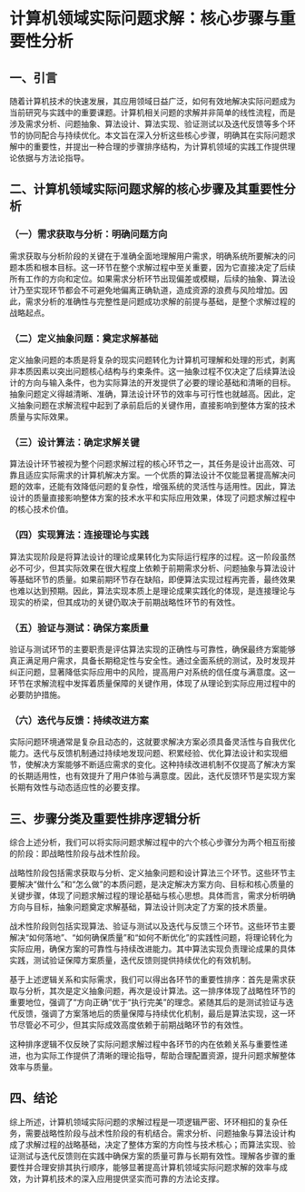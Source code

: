 # 计算机领域实际问题求解：核心步骤与重要性分析

## 一、引言

随着计算机技术的快速发展，其应用领域日益广泛，如何有效地解决实际问题成为当前研究与实践中的重要课题。计算机相关问题的求解并非简单的线性流程，而是涉及需求分析、问题抽象、算法设计、算法实现、验证测试以及迭代反馈等多个环节的协同配合与持续优化。本文旨在深入分析这些核心步骤，明确其在实际问题求解中的重要性，并提出一种合理的步骤排序结构，为计算机领域的实践工作提供理论依据与方法论指导。

## 二、计算机领域实际问题求解的核心步骤及其重要性分析

### （一）需求获取与分析：明确问题方向

需求获取与分析阶段的关键在于准确全面地理解用户需求，明确系统所要解决的问题本质和根本目标。这一环节在整个求解过程中至关重要，因为它直接决定了后续所有工作的方向和定位。如果需求分析环节出现偏差或模糊，后续的抽象、算法设计乃至实现环节都会不可避免地偏离正确轨道，造成资源的浪费与风险增加。因此，需求分析的准确性与完整性是问题成功求解的前提与基础，是整个求解过程的战略起点。

### （二）定义抽象问题：奠定求解基础

定义抽象问题的本质是将复杂的现实问题转化为计算机可理解和处理的形式，剥离非本质因素以突出问题核心结构与约束条件。这一抽象过程不仅决定了后续算法设计的方向与输入条件，也为实际算法的开发提供了必要的理论基础和清晰的目标。抽象问题定义得越清晰、准确，算法设计环节的效率与可行性也就越高。因此，定义抽象问题在求解流程中起到了承前启后的关键作用，直接影响到整体方案的技术质量与实际效果。

### （三）设计算法：确定求解关键

算法设计环节被视为整个问题求解过程的核心环节之一，其任务是设计出高效、可靠且适应实际需求的计算机解决方案。一个优质的算法设计不仅能显著提高解决问题的效率，还能有效降低问题的复杂性，增强系统的灵活性与适用性。因此，算法设计的质量直接影响整体方案的技术水平和实际应用效果，体现了问题求解过程中的核心技术价值。

### （四）实现算法：连接理论与实践

算法实现阶段是将算法设计的理论成果转化为实际运行程序的过程。这一阶段虽然必不可少，但其实际效果在很大程度上依赖于前期需求分析、问题抽象与算法设计等基础环节的质量。如果前期环节存在缺陷，即便算法实现过程再完善，最终效果也难以达到预期。因此，算法实现本质上是理论成果实践化的体现，是连接理论与现实的桥梁，但其成功的关键仍取决于前期战略性环节的有效性。

### （五）验证与测试：确保方案质量

验证与测试环节的主要职责是评估算法实现的正确性与可靠性，确保最终方案能够真正满足用户需求，具备长期稳定性与安全性。通过全面系统的测试，及时发现并纠正问题，显著降低实际应用中的风险，提高用户对系统的信任度与满意度。这一环节在求解流程中发挥着质量保障的关键作用，体现了从理论到实际应用过程中的必要防护措施。

### （六）迭代与反馈：持续改进方案

实际问题环境通常是复杂且动态的，这就要求解决方案必须具备灵活性与自我优化能力。迭代与反馈机制通过持续地发现问题、积累经验、优化算法设计和实现细节，使解决方案能够不断适应需求的变化。这种持续改进机制不仅提高了解决方案的长期适用性，也有效提升了用户体验与满意度。因此，迭代反馈环节是实现方案长期有效性与动态适应性的必要支撑。

## 三、步骤分类及重要性排序逻辑分析

综合上述分析，我们可以将实际问题求解过程中的六个核心步骤分为两个相互衔接的阶段：即战略性阶段与战术性阶段。

战略性阶段包括需求获取与分析、定义抽象问题和设计算法三个环节。这些环节主要解决“做什么”和“怎么做”的本质问题，是决定解决方案方向、目标和核心质量的关键步骤，体现了问题求解过程的理论基础与核心思想。具体而言，需求分析明确方向与目标，抽象问题奠定求解基础，算法设计则决定了方案的技术质量。

战术性阶段则包括实现算法、验证与测试以及迭代与反馈三个环节。这些环节主要解决“如何落地”、“如何确保质量”和“如何不断优化”的实践性问题，将理论转化为实际应用，确保方案的可靠性与持续改进能力。其中算法实现负责理论成果的具体实践，测试验证保障方案质量，迭代反馈则提供持续优化的有效机制。

基于上述逻辑关系和实际需求，我们可以得出各环节的重要性排序：首先是需求获取与分析，其次是定义抽象问题，再次是设计算法。这一排序体现了战略性环节的重要地位，强调了“方向正确”优于“执行完美”的理念。紧随其后的是测试验证与迭代反馈，强调了方案落地后的质量保障与持续优化机制，最后是算法实现，这一环节尽管必不可少，但其实际成效高度依赖于前期战略环节的有效性。

这种排序逻辑不仅反映了实际问题求解过程中各环节的内在依赖关系与重要性递进，也为实际工作提供了清晰的理论指导，帮助合理配置资源，提升问题求解整体效率与质量。

## 四、结论

综上所述，计算机领域实际问题的求解过程是一项逻辑严密、环环相扣的复杂任务，需要战略性阶段与战术性阶段的有机结合。需求分析、问题抽象与算法设计构成了求解过程的战略基础，决定了整体方案的方向性与技术核心；而算法实现、验证测试与迭代反馈则在实践中确保方案的质量可靠与长期有效性。理解各步骤的重要性并合理安排其执行顺序，能够显著提高计算机领域实际问题求解的效率与成效，为计算机技术的深入应用提供坚实而可靠的方法论支撑。
